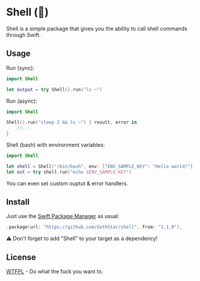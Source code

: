 # Shell (🥚)

Shell is a simple package that gives you the ability to call shell commands through Swift.

## Usage

Run (sync):

```swift
import Shell

let output = try Shell().run("ls ~")
```

Run (async):

```swift
import Shell

Shell().run("sleep 2 && ls ~") { result, error in
    //...
}
```

Shell (bash) with environment variables:

```swift
import Shell

let shell = Shell("/bin/bash", env: ["ENV_SAMPLE_KEY": "Hello world!"])
let out = try shell.run("echo $ENV_SAMPLE_KEY")
```

You can even set custom ouptut & error handlers.



## Install

Just use the [Swift Package Manager](https://theswiftdev.com/2017/11/09/swift-package-manager-tutorial/) as usual:

```swift
.package(url: "https://github.com/GothStar/shell", from: "1.1.0"),
```

⚠️ Don't forget to add "Shell" to your target as a dependency!



## License

[WTFPL](LICENSE) - Do what the fuck you want to.
